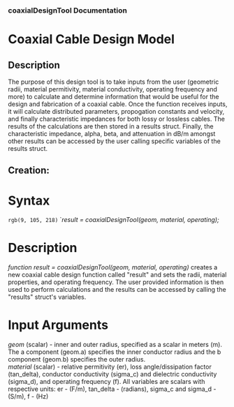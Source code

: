 ### coaxialDesignTool Documentation
# Coaxial Cable Design Model

## Description
The purpose of this design tool is to take inputs from the user (geometric radii, material permitivity, material conductivity, operating frequency and more) 
to calculate and determine information that would be useful for the design and fabrication of a coaxial cable. Once the function receives inputs, it will calculate
distributed parameters, propogation constants and velocity, and finally characteristic impedances for both lossy or lossless cables. The results of the calculations
are then stored in a results struct. Finally, the characteristic impedance, alpha, beta, and attenuation in dB/m amongst other results can be accessed by the user
calling specific variables of the results struct.


## Creation:
# Syntax
`rgb(9, 105, 218)` `*result = coaxialDesignTool(geom, material, operating);*

# Description
*function result = coaxialDesignTool(geom, material, operating)* creates a new coaxial cable design function called "result" and sets the radii, material properties, and operating frequency.
The user provided information is then used to perform calculations and the results can be accessed by calling the "results" struct's variables.


# Input Arguments
*geom* (scalar) - inner and outer radius, specified as a scalar in meters (m). The a component (geom.a) specifies the inner conductor radius and the b component (geom.b) specifies the outer
radius.\
*material* (scalar) - relative permitivity (er), loss angle/dissipation factor (tan_delta), conductor conductivity (sigma_c) and dielectric conductivity (sigma_d), and operating frequency (f).
All variables are scalars with respective units: er - (F/m), tan_delta - (radians), sigma_c and sigma_d - (S/m), f - (Hz)


